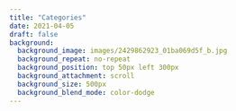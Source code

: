 ```yaml
---
title: "Categories"
date: 2021-04-05
draft: false
background:
  background_image: images/2429862923_01ba069d5f_b.jpg
  background_repeat: no-repeat
  background_position: top 50px left 300px
  background_attachment: scroll
  background_size: 500px
  background_blend_mode: color-dodge
---
```

